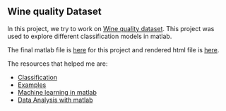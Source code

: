 ## Wine quality Dataset

In this project, we try to work on [Wine quality dataset](https://archive.ics.uci.edu/ml/datasets/Wine+Quality). This project was used to explore different classification models in matlab.

The final matlab file is [here](https://github.com/abishekarun/Wine-quality-dataset/blob/master/winequality.m) for this project and rendered html file is [here](http://htmlpreview.github.io/?https://github.com/abishekarun/Wine-quality-dataset/blob/master/html/winequality.html).

The resources that helped me are:

+ [Classification](https://in.mathworks.com/help/stats/examples/classification.html)
+ [Examples](https://in.mathworks.com/help/stats/examples.html)
+ [Machine learning in matlab](http://www.cs.toronto.edu/~hinton/csc2515/matlab2.pdf)
+ [Data Analysis with matlab](https://github.com/abishekarun/Transport-Problem/blob/master/data_analysis.pdf) 
